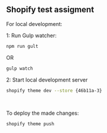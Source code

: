 ## Shopify test assigment

For local development:

1: Run Gulp watcher:

```sh
npm run gult
```
OR
```sh
gulp watch
```
2: Start local development server
```sh
shopify theme dev --store {46b11a-3}  
```

<br />

To deploy the made changes:
```sh
shopify theme push 
```

